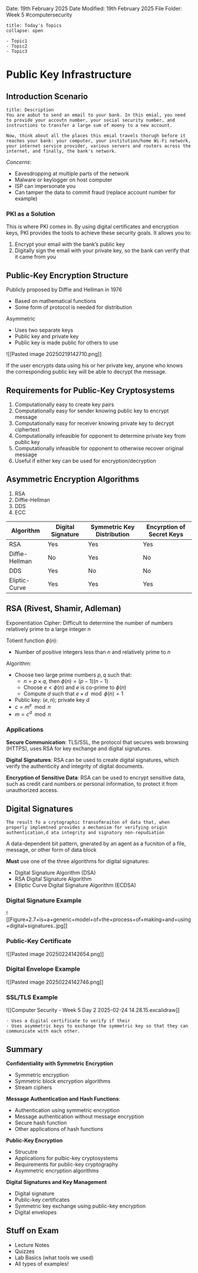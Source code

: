 Date: 19th February 2025
Date Modified: 19th February 2025
File Folder: Week 5
#computersecurity

```ad-abstract
title: Today's Topics
collapse: open

- Topic1
- Topic2
- Topic3

```


# Public Key Infrastructure

## Introduction Scenario

```ad-summary
title: Description
You are aobut to send an email to your bank. In this emial, you need to provide your accoutn number, your social security number, and instructions to transfer a large sum of moeny to a new account.

Now, think about all the places this emial travels thorugh before it reaches your bank: your computer, your institution/home Wi-Fi network, your internet service provider, various servers and routers across the internet, and finally, the bank's network.
```

*Concerns*:
- Eavesdropping at multiple parts of the network
- Malware or keylogger on host computer
- ISP can impersonate you
- Can tamper the data to commit fraud (replace account number for example)

### PKI as a Solution

This is where PKI comes in. By using digital certificates and encryption keys, PKI provides the tools to achieve these security goals. It allows you to:
1. Encrypt your email with the bank’s public key
2. Digitally sign the email with your private key, so the bank can verify that it came from you

## Public-Key Encryption Structure

Publicly proposed by Diffie and Hellman in 1976
- Based on mathematical functions
- Some form of protocol is needed for distribution

Asymmetric
- Uses two separate keys
- Public key and private key
- Public key is made public for others to use


![[Pasted image 20250219142710.png]]

If the user encrypts data using his or her private key, anyone who knows the corresponding public key will be able to decrypt the message.

## Requirements for Public-Key Cryptosystems

1. Computationally easy to create key pairs
2. Computationally easy for sender knowing public key to encrypt message
3. Computationally easy for receiver knowing private key to decrypt ciphertext
4. Computationally infeasible for opponent to determine private key from public key
5. Computationally infeasible for opponent to otherwise recover original message
6. Useful if either key can be used for encryption/decryption

## Asymmetric Encryption Algorithms

1. RSA
2. Diffie-Hellman
3. DDS
4. ECC


| Algorithm      | Digital Signature | Symmetric Key Distribution | Encyrption of Secret Keys |
| -------------- | ----------------- | -------------------------- | ------------------------- |
| RSA            | Yes               | Yes                        | Yes                       |
| Diffie-Hellman | No                | Yes                        | No                        |
| DDS            | Yes               | No                         | No                        |
| Eliptic-Curve  | Yes               | Yes                        | Yes                       |

## RSA (Rivest, Shamir, Adleman)

Exponentiation Cipher: Difficult to determine the number of numbers relatively prime to a large integer $n$

Totient function $\phi (n)$:
- Number of positive integers less than $n$ and relatively prime to $n$

Algorithm:
- Choose two large prime numbers $p, q$ such that:
	- $n=p\times q$, then $\phi(n) = (p-1)(n-1)$
	- Choose $e < \phi(n)$ and $e$ is co-prime to $\phi(n)$
	- Compute $d$ such that $e \times d \mod \phi(n) = 1$
- Public key: $(e, n)$; private key $d$
- $c = m^e \mod n$
- $m = c^d \mod n$

### Applications

**Secure Communication**: TLS/SSL, the protocol that secures web browsing (HTTPS), uses RSA for key exchange and digital signatures.

**Digital Signatures**: RSA can be used to create digital signatures, which verify the authenticity and integrity of digital documents.

**Encryption of Sensitive Data**: RSA can be used to encrypt sensitive data, such as credit card numbers or personal information, to protect it from unauthorized access.
## Digital Signatures

```ad-summary
The result fo a crytographic transofmraiton of data that, when properly implemtned provides a mechanism for verifying origin authentication,d ata integrity and signatory non-repudiation
```

A data-dependent bit pattern, gnerated by an agent as a fucniton of a file, message, or other form of data block

**Must** use one of the three algorithms for digital signatures:
- Digital Signature Algorithm (DSA)
- RSA Digital Signature Algorithm
- Elliptic Curve Digital Signature Algorithm (ECDSA)

### Digital Signature Example

![[Figure+2.7+is+a+generic+model+of+the+process+of+making+and+using+digital+signatures..jpg]]

### Public-Key Certificate

![[Pasted image 20250224142654.png]]

### Digital Envelope Example

![[Pasted image 20250224142746.png]]

### SSL/TLS Example

![[Computer Security - Week 5 Day 2 2025-02-24 14.28.15.excalidraw]]

```ad-important
- Uses a digital certificate to verify if their 
- Uses asymmetric keys to exchange the symmetric key so that they can communicate with each other.
```

## Summary

**Confidentiality with Symmetric Encryption**
- Symmetric encryption
- Symmetric block encryption algorithms
- Stream ciphers

**Message Authentication and Hash Functions**:
- Authentication using symmetric encryption
- Message authentication without message encryption
- Secure hash function
- Other applications of hash functions

**Public-Key Encryption**
- Strucutre
- Applications for pulbic-key cryptosystems
- Requirements for public-key cryptography
- Asymmetric encryption algorithms

**Digital Signatures and Key Management**
- Digital signature
- Public-key certificates
- Symmetric key exchange using public-key encryption
- Digital envelopes

## Stuff on Exam

- Lecture Notes 
- Quizzes
- Lab Basics (what tools we used)
- All types of examples!

